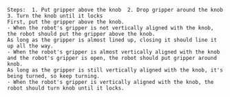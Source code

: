 
    Steps:  1. Put gripper above the knob  2. Drop gripper around the knob  3. Turn the knob until it locks
    First, put the gripper above the knob.
    - When the robot's gripper is not vertically aligned with the knob, the robot should put the gripper above the knob.
    As long as the gripper is almost lined up, closing it should line it up all the way.
    - When the robot's gripper is almost vertically aligned with the knob and the robot's gripper is open, the robot should put gripper around knob.
    As long as the gripper is still vertically aligned with the knob, it's being turned, so keep turning.
    - When the robot's gripper is vertically aligned with the knob, the robot should turn knob until it locks.
